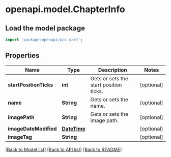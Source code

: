 # openapi.model.ChapterInfo

## Load the model package
```dart
import 'package:openapi/api.dart';
```

## Properties
Name | Type | Description | Notes
------------ | ------------- | ------------- | -------------
**startPositionTicks** | **int** | Gets or sets the start position ticks. | [optional] 
**name** | **String** | Gets or sets the name. | [optional] 
**imagePath** | **String** | Gets or sets the image path. | [optional] 
**imageDateModified** | [**DateTime**](DateTime.md) |  | [optional] 
**imageTag** | **String** |  | [optional] 

[[Back to Model list]](../README.md#documentation-for-models) [[Back to API list]](../README.md#documentation-for-api-endpoints) [[Back to README]](../README.md)


